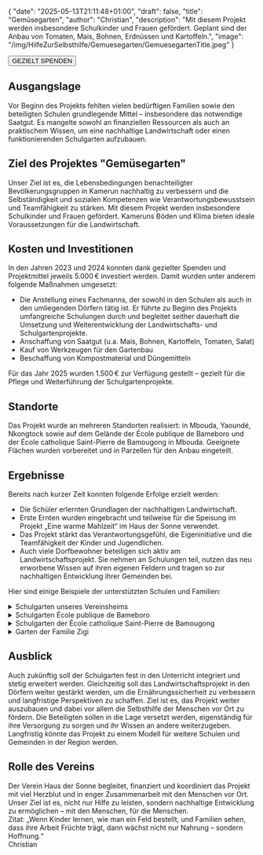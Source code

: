 {
    "date": "2025-05-13T21:11:48+01:00",
    "draft": false,
    "title": "Gemüsegarten",
    "author": "Christian",
    "description": "Mit diesem Projekt werden insbesondere Schulkinder und Frauen gefördert. Geplant sind der Anbau von Tomaten, Mais, Bohnen, Erdnüssen und Kartoffeln.",
    "image": "/img/HilfeZurSelbsthilfe/Gemuesegarten/GemuesegartenTitle.jpeg"
}
<div class="div-gezielt-spenden">
    <button class="button-gezielt-spenden" id="button-gezielt-spenden">GEZIELT SPENDEN</button>
</div>

## Ausgangslage
Vor Beginn des Projekts fehlten vielen bedürftigen Familien sowie den beteiligten Schulen grundlegende Mittel – insbesondere das notwendige Saatgut. Es mangelte sowohl an finanziellen Ressourcen als auch an praktischem Wissen, um eine nachhaltige Landwirtschaft oder einen funktionierenden Schulgarten aufzubauen.

## Ziel des Projektes \"Gemüsegarten\"
Unser Ziel ist es, die Lebensbedingungen benachteiligter Bevölkerungsgruppen in Kamerun nachhaltig zu verbessern und die Selbständigkeit und sozialen Kompetenzen wie Verantwortungsbewusstsein und Teamfähigkeit zu stärken. Mit diesem Projekt werden insbesondere Schulkinder und Frauen gefördert.
Kameruns Böden und Klima bieten ideale Voraussetzungen für die Landwirtschaft. 

## Kosten und Investitionen
In den Jahren 2023 und 2024 konnten dank gezielter Spenden und Projektmittel jeweils 5.000 € investiert werden. Damit wurden unter anderem folgende Maßnahmen umgesetzt:
- Die Anstellung eines Fachmanns, der sowohl in den Schulen als auch in den umliegenden Dörfern tätig ist. Er führte zu Beginn des Projekts umfangreiche Schulungen durch und begleitet seither dauerhaft die Umsetzung und Weiterentwicklung der Landwirtschafts- und Schulgartenprojekte.
- Anschaffung von Saatgut (u.a. Mais, Bohnen, Kartoffeln, Tomaten, Salat)
- Kauf von Werkzeugen für den Gartenbau
- Beschaffung von Kompostmaterial und Düngemitteln

Für das Jahr 2025 wurden 1.500 € zur Verfügung gestellt – gezielt für die Pflege und Weiterführung der Schulgartenprojekte.

## Standorte
Das Projekt wurde an mehreren Standorten realisiert: in Mbouda, Yaoundé, Nkongtock sowie auf dem Gelände der École publique de Bameboro und der École catholique Saint-Pierre de Bamougong in Mbouda. Geeignete Flächen wurden vorbereitet und in Parzellen für den Anbau eingeteilt.

## Ergebnisse
Bereits nach kurzer Zeit konnten folgende Erfolge erzielt werden:
- Die Schüler erlernten Grundlagen der nachhaltigen Landwirtschaft.
- Erste Ernten wurden eingebracht und teilweise für die Speisung im Projekt „Eine warme Mahlzeit“ im Haus der Sonne verwendet.
- Das Projekt stärkt das Verantwortungsgefühl, die Eigeninitiative und die Teamfähigkeit der Kinder und Jugendlichen.
- Auch viele Dorfbewohner beteiligen sich aktiv am Landwirtschaftsprojekt. Sie nehmen an Schulungen teil, nutzen das neu erworbene Wissen auf ihren eigenen Feldern und tragen so zur nachhaltigen Entwicklung ihrer Gemeinden bei.  

Hier sind einige Beispiele der unterstützten Schulen und Familien:
<details>
    <summary class="combobox-summary">Schulgarten unseres Vereinsheims</summary>
    <div class="combobox-details">   
      <h3>Standort</h3>
      Der Garten ist direkt an unserem Vereinsheim, hier seht ihr nochmals die genaue Lage:
      <div class="flexpictures">
        <input type="checkbox" id="expand-image1" />
        <label for="expand-image1">
          <img class="img-flexpictures-width" src="/img/HilfeZurSelbsthilfe/Gemuesegarten/Vereinsheim/GeographischeLage_Kamerun.png#imagemd" alt="Geographische Lage" />
        </label>
        <br>
        <input type="checkbox" id="expand-image2" />
        <label for="expand-image2">
          <img class="img-flexpictures-width" src="/img/HilfeZurSelbsthilfe/Gemuesegarten/Vereinsheim/GeographischeLage_Details.png#imagemd" alt="Geographische Lage - Details" />
        </label>
      </div>
      <br>
      <h3>Fortführung des Projekts 2025</h3>
      Bei meinen Besuchen konnte ich sehen, mit wie viel Ernsthaftigkeit und Engagement die Familien mitarbeiten. Sie sehen die Gärten nicht nur als Nahrungsquelle, sondern als Chance für Selbstversorgung, Bildung und Zukunft. Die Bilder zeigen unseren Schulgarten 2025. 
      <div class="swiper-container swiper-container-landscape">
        <div class="swiper-wrapper">
          <div class="swiper-slide">
              <img src="/img/HilfeZurSelbsthilfe/Gemuesegarten/Vereinsheim/2025/Schulgarten (1).jpg" alt="Bild 1" class="img-combobox"  />
          </div>
          <div class="swiper-slide">
              <img src="/img/HilfeZurSelbsthilfe/Gemuesegarten/Vereinsheim/2025/Schulgarten (1).jpeg" alt="Bild 2" class="img-combobox"  />
          </div>
          <div class="swiper-slide">
              <img src="/img/HilfeZurSelbsthilfe/Gemuesegarten/Vereinsheim/2025/Schulgarten (2).jpeg" alt="Bild 3" class="img-combobox"  />
          </div>
          <div class="swiper-slide">
              <img src="/img/HilfeZurSelbsthilfe/Gemuesegarten/Vereinsheim/2025/Schulgarten (3).jpeg" alt="Bild 4" class="img-combobox"  />
          </div>
        </div>
        <!-- Navigation -->
        <div class="swiper-button-prev"></div>
        <div class="swiper-button-next"></div>
        <div class="swiper-pagination"></div>
      </div>
      <p class="img-caption">Bilder 2025, der Garten unseres Vereinsheims</p>
      <br>
    </div>
</details>
<details>
    <summary class="combobox-summary">Schulgarten École publique de Bameboro</summary>
    <div class="combobox-details">   
      <h3>Standort</h3>
      Die geographische Lage ist in den nachfolgenden Bildern zu sehen:
      <div class="flexpictures">
        <input type="checkbox" id="expand-image1" />
        <label for="expand-image1">
          <img class="img-flexpictures-width" src="/img/HilfeZurSelbsthilfe/Gemuesegarten/Bameboro/GeographischeLage_Kamerun.png#imagemd" alt="Geographische Lage" />
        </label>
        <br>
        <input type="checkbox" id="expand-image2" />
        <label for="expand-image2">
          <img class="img-flexpictures-width" src="/img/HilfeZurSelbsthilfe/Gemuesegarten/Bameboro/GeographischeLage_Details.png#imagemd" alt="Geographische Lage - Details" />
        </label>
      </div>
      <br>
      <h3>Projekt 2023/2024</h3>
      Die Bilder zeigen, wie der Schulgarten bepflanzt wird. 
      <div class="swiper-container swiper-container-landscape">
        <div class="swiper-wrapper">
          <div class="swiper-slide">
              <img src="/img/HilfeZurSelbsthilfe/Gemuesegarten/Bameboro/2024/Schulgarten (1).jpeg" alt="Bild 1" class="img-combobox"  />
          </div>
        </div>
        <!-- Navigation -->
        <div class="swiper-button-prev"></div>
        <div class="swiper-button-next"></div>
        <div class="swiper-pagination"></div>
      </div>
      <p class="img-caption">Bilder 2023/2024, Schule École publique de Bameboro</p>
      <h3>Fortführung des Projekts 2025</h3>
      Die Bilder zeigen den Schulgarten 2025. 
      <div class="swiper-container swiper-container-portrait">
        <div class="swiper-wrapper">
          <div class="swiper-slide">
              <img src="/img/HilfeZurSelbsthilfe/Gemuesegarten/Bameboro/2025/Schulgarten (1).jpg" alt="Bild 1" class="img-combobox"  />
          </div>
          <div class="swiper-slide">
              <img src="/img/HilfeZurSelbsthilfe/Gemuesegarten/Bameboro/2025/Schulgarten (1).jpeg" alt="Bild 1" class="img-combobox"  />
          </div>
          <div class="swiper-slide">
              <img src="/img/HilfeZurSelbsthilfe/Gemuesegarten/Bameboro/2025/Schulgarten (2).jpeg" alt="Bild 1" class="img-combobox"  />
          </div>
          <div class="swiper-slide">
              <img src="/img/HilfeZurSelbsthilfe/Gemuesegarten/Bameboro/2025/Schulgarten (3).jpeg" alt="Bild 1" class="img-combobox"  />
          </div>
        </div>
        <!-- Navigation -->
        <div class="swiper-button-prev"></div>
        <div class="swiper-button-next"></div>
        <div class="swiper-pagination"></div>
      </div>
      <p class="img-caption">Bilder 2025, Schule École publique de Bameboro</p>
      <br>
    </div>
</details>
<details>
    <summary class="combobox-summary">Schulgarten der École catholique Saint-Pierre de Bamougong</summary>
    <div class="combobox-details">   
      <h3>Standort</h3>
      Die geographische Lage ist in den nachfolgenden Bildern zu sehen:
      <div class="flexpictures">
        <input type="checkbox" id="expand-image1" />
        <label for="expand-image1">
          <img class="img-flexpictures-width" src="/img/HilfeZurSelbsthilfe/Gemuesegarten/EcoleCatholiqueStPierre/GeographischeLage_Kamerun.png#imagemd" alt="Geographische Lage" />
        </label>
        <br>
        <input type="checkbox" id="expand-image2" />
        <label for="expand-image2">
          <img class="img-flexpictures-width" src="/img/HilfeZurSelbsthilfe/Gemuesegarten/EcoleCatholiqueStPierre/GeographischeLage_Details.png#imagemd" alt="Geographische Lage - Details" />
        </label>
      </div>
      <br>
      <h3>Fortführung des Projekts 2025</h3>
      Die Bilder zeigen den Schulgarten 2025. 
      <div class="swiper-container swiper-container-portrait">
        <div class="swiper-wrapper">
          <div class="swiper-slide">
              <img src="/img/HilfeZurSelbsthilfe/Gemuesegarten/EcoleCatholiqueStPierre/2025/Schulgarten (1).jpg" alt="Bild 1" class="img-combobox"  />
          </div>
          <div class="swiper-slide">
              <img src="/img/HilfeZurSelbsthilfe/Gemuesegarten/EcoleCatholiqueStPierre/2025/Schulgarten (2).jpg" alt="Bild 2" class="img-combobox"  />
          </div>
          <div class="swiper-slide">
              <img src="/img/HilfeZurSelbsthilfe/Gemuesegarten/EcoleCatholiqueStPierre/2025/Schulgarten (3).jpg" alt="Bild 3" class="img-combobox"  />
          </div>
          <div class="swiper-slide">
              <img src="/img/HilfeZurSelbsthilfe/Gemuesegarten/EcoleCatholiqueStPierre/2025/Schulgarten (4).jpg" alt="Bild 4" class="img-combobox"  />
          </div>
          <div class="swiper-slide">
              <img src="/img/HilfeZurSelbsthilfe/Gemuesegarten/EcoleCatholiqueStPierre/2025/Schulgarten (1).jpeg" alt="Bild 5" class="img-combobox"  />
          </div>
          <div class="swiper-slide">
              <img src="/img/HilfeZurSelbsthilfe/Gemuesegarten/EcoleCatholiqueStPierre/2025/Schulgarten (2).jpeg" alt="Bild 6" class="img-combobox"  />
          </div>
          <div class="swiper-slide">
              <img src="/img/HilfeZurSelbsthilfe/Gemuesegarten/EcoleCatholiqueStPierre/2025/Schulgarten (3).jpeg" alt="Bild 7" class="img-combobox"  />
          </div>
          <div class="swiper-slide">
              <img src="/img/HilfeZurSelbsthilfe/Gemuesegarten/EcoleCatholiqueStPierre/2025/Schulgarten (4).jpeg" alt="Bild 8" class="img-combobox"  />
          </div>
          <div class="swiper-slide">
              <img src="/img/HilfeZurSelbsthilfe/Gemuesegarten/EcoleCatholiqueStPierre/2025/Schulgarten (5).jpeg" alt="Bild 9" class="img-combobox"  />
          </div>
          <div class="swiper-slide">
              <img src="/img/HilfeZurSelbsthilfe/Gemuesegarten/EcoleCatholiqueStPierre/2025/Schulgarten (6).jpeg" alt="Bild 10" class="img-combobox"  />
          </div>
          <div class="swiper-slide">
              <img src="/img/HilfeZurSelbsthilfe/Gemuesegarten/EcoleCatholiqueStPierre/2025/Schulgarten (7).jpeg" alt="Bild 11" class="img-combobox"  />
          </div>
          <div class="swiper-slide">
              <img src="/img/HilfeZurSelbsthilfe/Gemuesegarten/EcoleCatholiqueStPierre/2025/Schulgarten (8).jpeg" alt="Bild 12" class="img-combobox"  />
          </div>
        </div>
        <!-- Navigation -->
        <div class="swiper-button-prev"></div>
        <div class="swiper-button-next"></div>
        <div class="swiper-pagination"></div>
      </div>
      <p class="img-caption">Bilder 2025, Schule École catholique Saint-Pierre de Bamougong</p>
      <br>
    </div>
</details>
<details>
    <summary class="combobox-summary">Garten der Familie Zigi</summary>
    <div class="combobox-details"> 
      Eine bedürftige Familie, die wir mit der Finanzierung eines Gemüsegartens unterstützen. Sie bauen hauptsächlich Mais, Bohnen und Kartoffeln an. Die Bilder zeigen deutlich, dass diese Grundnahrungsmittel die Basis ihrer Selbstversorgung bilden.  
      Durch unsere Hilfe können sie ihren Anbau verbessern, ihre Erträge steigern und damit ihre Ernährung nachhaltig sichern.  
      Auf den Bildern erkennt man auch, dass die Familie dünne Maiskolben in weißen Säcken lagert – ein Ergebnis unserer finanziellen Unterstützung in den vergangenen Jahren. Ohne diese Hilfe hätten sie ihre Ernte kaum sichern können. So tragen wir dazu bei, ihre Ernährung und ihr Überleben nachhaltig zu sichern.
      <h3>Standort</h3>
      Die geographische Lage ist in den nachfolgenden Bildern zu sehen:
      <div class="flexpictures">
        <input type="checkbox" id="expand-image1" />
        <label for="expand-image1">
          <img class="img-flexpictures-width" src="/img/HilfeZurSelbsthilfe/Gemuesegarten/FamilieZigi/GeographischeLage_Kamerun.png#imagemd" alt="Geographische Lage" />
        </label>
        <br>
        <input type="checkbox" id="expand-image2" />
        <label for="expand-image2">
          <img class="img-flexpictures-width" src="/img/HilfeZurSelbsthilfe/Gemuesegarten/FamilieZigi/GeographischeLage_Details.png#imagemd" alt="Geographische Lage - Details" />
        </label>
      </div>
      <br>
      <h3>Fortführung des Projekts 2025</h3>
      Die Bilder zeigen den Garten der Familie Zigi 2025. 
      <div class="swiper-container swiper-container-portrait">
        <div class="swiper-wrapper">
          <div class="swiper-slide">
              <img src="/img/HilfeZurSelbsthilfe/Gemuesegarten/FamilieZigi/2025/Garten (1).jpg" alt="Bild 1" class="img-combobox"  />
          </div>
          <div class="swiper-slide">
              <img src="/img/HilfeZurSelbsthilfe/Gemuesegarten/FamilieZigi/2025/Garten (1).jpeg" alt="Bild 2" class="img-combobox"  />
          </div>
          <div class="swiper-slide">
              <img src="/img/HilfeZurSelbsthilfe/Gemuesegarten/FamilieZigi/2025/Garten (2).jpeg" alt="Bild 3" class="img-combobox"  />
          </div>
        </div>
        <!-- Navigation -->
        <div class="swiper-button-prev"></div>
        <div class="swiper-button-next"></div>
        <div class="swiper-pagination"></div>
      </div>
      <p class="img-caption">Bilder 2025, Garten der Familie Zigi</p>
      <br>
    </div>
</details>

## Ausblick
Auch zukünftig soll der Schulgarten fest in den Unterricht integriert und stetig erweitert werden. Gleichzeitig soll das Landwirtschaftsprojekt in den Dörfern weiter gestärkt werden, um die Ernährungssicherheit zu verbessern und langfristige Perspektiven zu schaffen. Ziel ist es, das Projekt weiter auszubauen und dabei vor allem die Selbsthilfe der Menschen vor Ort zu fördern. Die Beteiligten sollen in die Lage versetzt werden, eigenständig für ihre Versorgung zu sorgen und ihr Wissen an andere weiterzugeben.  
Langfristig könnte das Projekt zu einem Modell für weitere Schulen und Gemeinden in der Region werden.

## Rolle des Vereins
Der Verein Haus der Sonne begleitet, finanziert und koordiniert das Projekt mit viel Herzblut und in enger Zusammenarbeit mit den Menschen vor Ort. Unser Ziel ist es, nicht nur Hilfe zu leisten, sondern nachhaltige Entwicklung zu ermöglichen – mit den Menschen, für die Menschen.  
Zitat:
„Wenn Kinder lernen, wie man ein Feld bestellt, und Familien sehen, dass ihre Arbeit Früchte trägt, dann wächst nicht nur Nahrung – sondern Hoffnung.“  
Christian  
<br>
<script>
  // const container = document.querySelector('.combobox-details');
  // const containerWidth = container.clientWidth - 20;
  const imgElements = document.querySelectorAll('.swiper-container');
  imgElements.forEach((img) => {
    img.style.width = `90%`; //`${containerWidth}px`;
  });
  const captionElements = document.querySelectorAll('.img-caption');
  captionElements.forEach((caption) => {
    caption.style.width = `90%`; //`${containerWidth}px`;
  });
  document.addEventListener("DOMContentLoaded", () => {
      let baseUrl = document.querySelector("meta[name='baseurl']").content;
      let siteLanguage = document.querySelector("meta[name='siteLanguage']").content;
      document.getElementById("button-gezielt-spenden").onclick = () => {
          window.location.href = `${baseUrl}/${siteLanguage}/Helfen/gezieltSpenden`;
      };
  });
</script>
